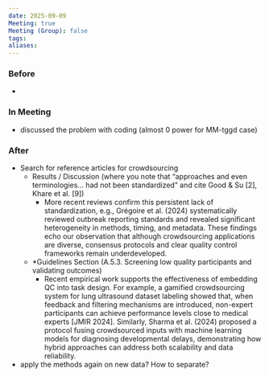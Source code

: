 ```yaml
---
date: 2025-09-09
Meeting: true
Meeting (Group): false
tags: 
aliases:
---
```


### Before
- 

### In Meeting
- discussed the problem with coding (almost 0 power for MM-tggd case)

### After
- Search for reference articles for crowdsourcing
	- Results / Discussion (where you note that “approaches and even terminologies… had not been standardized” and cite Good & Su \[2\], Khare et al. \[9\])
		- More recent reviews confirm this persistent lack of standardization, e.g., Grégoire et al. (2024) systematically reviewed outbreak reporting standards and revealed significant heterogeneity in methods, timing, and metadata. These findings echo our observation that although crowdsourcing applications are diverse, consensus protocols and clear quality control frameworks remain underdeveloped.
	- *Guidelines Section (A.5.3. Screening low quality participants and validating outcomes)
		- Recent empirical work supports the effectiveness of embedding QC into task design. For example, a gamified crowdsourcing system for lung ultrasound dataset labeling showed that, when feedback and filtering mechanisms are introduced, non-expert participants can achieve performance levels close to medical experts \[JMIR 2024\]. Similarly, Sharma et al. (2024) proposed a protocol fusing crowdsourced inputs with machine learning models for diagnosing developmental delays, demonstrating how hybrid approaches can address both scalability and data reliability.
- apply the methods again on new data? How to separate?
